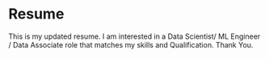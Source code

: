 # Resume
This is my updated resume. I am interested in a Data Scientist/ ML Engineer / Data Associate role that matches my skills and Qualification. Thank You.
